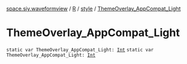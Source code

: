 [space.siy.waveformview](../../index.md) / [R](../index.md) / [style](index.md) / [ThemeOverlay_AppCompat_Light](./-theme-overlay_-app-compat_-light.md)

# ThemeOverlay_AppCompat_Light

`static var ThemeOverlay_AppCompat_Light: `[`Int`](https://kotlinlang.org/api/latest/jvm/stdlib/kotlin/-int/index.html)
`static var ThemeOverlay_AppCompat_Light: `[`Int`](https://kotlinlang.org/api/latest/jvm/stdlib/kotlin/-int/index.html)